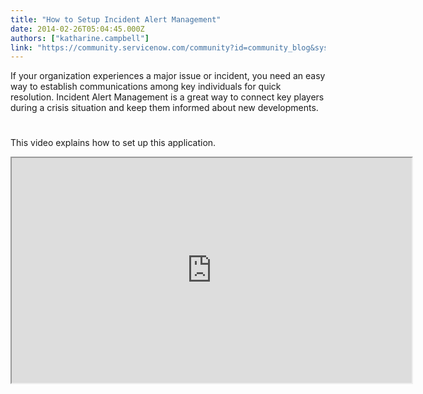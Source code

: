 ```yaml
---
title: "How to Setup Incident Alert Management"
date: 2014-02-26T05:04:45.000Z
authors: ["katharine.campbell"]
link: "https://community.servicenow.com/community?id=community_blog&sys_id=e03d2ae5dbd0dbc01dcaf3231f9619f1"
---
```

<p class="p1"><span class="s1">If your organization experiences a major issue or incident, you need an easy way to establish communications among key individuals for quick resolution. Incident Alert Management is a great way to connect key players during a crisis situation and keep them informed about new developments. </span></p><p class="p2" style="min-height: 8pt; height: 8pt; padding: 0px;"></p><p class="p1"><span class="s1">This video explains how to set up this application. </span></p><p><iframe src="https://youtube.com/embed/IvXqNoKlyXg" width="640" height="360"/></p><p class="p2"></p><p class="p2" style="min-height: 8pt; height: 8pt; padding: 0px;"></p><p class="p1"><span class="s1">For more information on incident alert management, see:</span></p><p class="p1"><span class="s1"><a title="k-external-small" class="jive-link-external-small" href="http://wiki.servicenow.com/index.php?title=Incident_Alert_Management" rel="nofollow" target="_blank">Incident Alert Management - ServiceNow Wiki</a></span></p><p class="p1"><span class="s1"><a title="How to Setup Notify for Incident Alert Management" __default_attr="2858" __jive_macro_name="blogpost" class="jive_macro jive_macro_blogpost" data-orig-content="How to Setup Notify for Incident Alert Management" href="/community?id=community_blog&sys_id=9abc2e25dbd0dbc01dcaf3231f96191b">How to Setup Notify for Incident Alert Management</a></span></p><p class="p1"></p><p class="p1"><span class="s1"><br/></span></p><p class="p1"><span class="s1"><br/></span></p><p class="p1"><span class="s1">Your feedback will help us better serve you!</span></p><p class="p1"><span class="s1">Did you find this video helpful? Leave us a comment to let us know why or why not.</span></p>